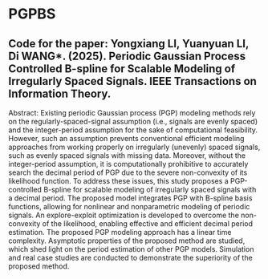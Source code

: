 # PGPBS
Code for the paper: Yongxiang LI, Yuanyuan LI, Di WANG*. (2025). Periodic Gaussian Process Controlled B-spline for Scalable Modeling of Irregularly Spaced Signals. IEEE Transactions on Information Theory.
------------------------------------------------------------------

Abstract: 
Existing periodic Gaussian process (PGP) modeling methods rely on the regularly-spaced-signal assumption (i.e., signals are evenly spaced) and the integer-period assumption for the sake of computational feasibility. However, such an assumption prevents conventional efficient modeling approaches from working properly on irregularly (unevenly) spaced signals, such as evenly spaced signals with missing data. Moreover, without the integer-period assumption, it is computationally prohibitive to accurately search the decimal period of PGP due to the severe non-convexity of its likelihood function. To address these issues, this study proposes a PGP-controlled B-spline for scalable modeling of irregularly spaced signals with a decimal period. The proposed model integrates PGP with B-spline basis functions, allowing for nonlinear and nonparametric modeling of periodic signals. An explore-exploit optimization is developed to overcome the non-convexity of the likelihood, enabling effective and efficient decimal period estimation. The proposed PGP modeling approach has a linear time complexity. Asymptotic properties of the proposed method are studied, which shed light on the period estimation of other PGP models. Simulation and real case studies are conducted to demonstrate the superiority of the proposed method.